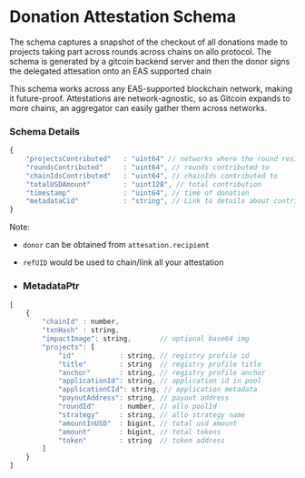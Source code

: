 # Donation Attestation Schema

The schema captures a snapshot of the checkout of all donations made to projects taking part across rounds across chains on allo protocol.
The schema is generated by a gitcoin backend server and then the donor signs the delegated attesation onto an EAS supported chain

This schema works across any EAS-supported blockchain network, making it future-proof. Attestations are network-agnostic, so as Gitcoin expands to more chains, an aggregator can easily gather them across networks.

### Schema Details

```javascript
{
    "projectsContributed"   : "uint64" // networks where the round reside
    "roundsContributed"     : "uint64", // rounds contributed to
    "chainIdsContributed"   : "uint64", // chainIds contributed to
    "totalUSDAmount"        : "uint128", // total contribution
    "timestamp"             : "uint64", // time of donation
    "metadataCid"           : "string", // Link to details about contribution (eg: IPFS)
}
```

Note: 
- `donor` can be obtained from `attesation.recipient`
- `refUID` would be used to chain/link all your attestation

- ### MetadataPtr

```javascript
[
    {
        "chainId" : number,
        "txnHash" : string,
        "impactImage": string,       // optional base64 img
        "projects": [
            "id"           : string, // registry profile id
            "title"        : string  // registry profile title
            "anchor"       : string, // registry profile anchor
            "applicationId": string, // application id in pool
            "applicationCId": string, // application metadata
            "payoutAddress": string, // payout address
            "roundId"      : number, // allo poolId
            "strategy"     : string, // allo strategy name
            "amountInUSD"  : bigint, // total usd amount
            "amount"       : bigint, // total tokens
            "token"        : string  // token address  
        ]
    }
]
```
